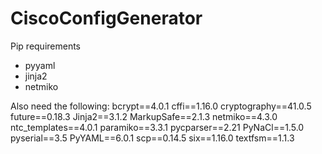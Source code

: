# CiscoConfigGenerator

Pip requirements
- pyyaml
- jinja2
- netmiko


Also need the following:
bcrypt==4.0.1
cffi==1.16.0
cryptography==41.0.5
future==0.18.3
Jinja2==3.1.2
MarkupSafe==2.1.3
netmiko==4.3.0
ntc_templates==4.0.1
paramiko==3.3.1
pycparser==2.21
PyNaCl==1.5.0
pyserial==3.5
PyYAML==6.0.1
scp==0.14.5
six==1.16.0
textfsm==1.1.3
